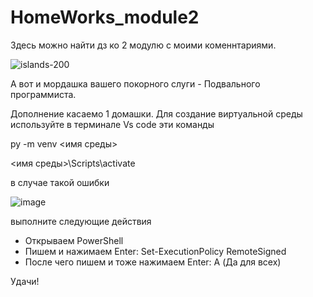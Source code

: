 # HomeWorks_module2
Здесь можно найти дз ко 2 модулю с моими коменнтариями.

![islands-200](https://user-images.githubusercontent.com/103320407/221964120-ec0e916e-d2d2-47c3-ad3b-fa9af6470e0e.jpeg)

А вот и мордашка вашего покорного слуги - Подвального программиста.

Дополнение касаемо 1 домашки.
Для создание виртуальной среды используйте в терминале Vs code эти команды

py -m venv <имя среды>

<имя среды>\Scripts\activate

в случае такой ошибки

![image](https://user-images.githubusercontent.com/103320407/222213511-c8770a85-3e0a-4217-ad7e-f25c547ccaf6.png)

выполните следующие действия

* Открываем PowerShell
* Пишем и нажимаем Enter: Set-ExecutionPolicy RemoteSigned
* После чего пишем и тоже нажимаем Enter: A (Да для всех)

Удачи!

